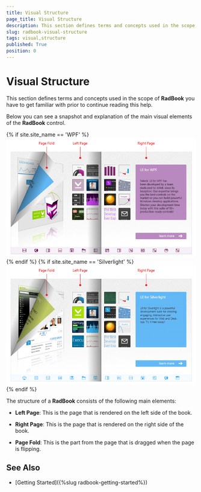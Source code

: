 ```yaml
---
title: Visual Structure
page_title: Visual Structure
description: This section defines terms and concepts used in the scope of RadBook you have to get familiar with prior to continue reading this help
slug: radbook-visual-structure
tags: visual,structure
published: True
position: 0
---
```


# Visual Structure

This section defines terms and concepts used in the scope of __RadBook__ you have to get familiar with prior to continue reading this help.

Below you can see a snapshot and explanation of the main visual elements of the __RadBook__ control.

{% if site.site_name == 'WPF' %}
![RadBook Visual structure](images/book_visuals_wpf.png)
{% endif %}
{% if site.site_name == 'Silverlight' %}
![RadBook Visual structure](images/book_visuals_sl.png)
{% endif %}

The structure of a __RadBook__ consists of the following main elements:

* __Left Page__: This is the page that is rendered on the left side of the book.	

* __Right Page__: This is the page that is rendered on the right side of the book.

* __Page Fold__: This is the part from the page that is dragged when the page is flipping.

## See Also
* [Getting Started]({%slug radbook-getting-started%})